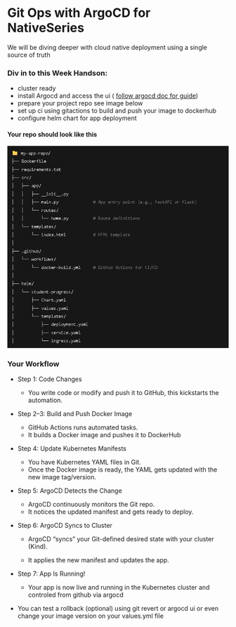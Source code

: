 # Git Ops with ArgoCD for NativeSeries
We will be diving deeper with cloud native deployment using a single source of truth

### Div in to this Week Handson:
- cluster ready
- install Argocd and access the ui ( [follow argocd doc for guide](https://argo-cd.readthedocs.io/en/stable/))
- prepare your project repo  see image below
- set up ci using gitactions to build and push your image to dockerhub
- configure helm chart for app deployment

#### Your repo should look like this

![alt text](image.png)

### Your Workflow 
- Step 1: Code Changes 

  - You write code or modify and push it to GitHub, this kickstarts the automation. 

- Step 2–3: Build and Push Docker Image 

    - GitHub Actions runs automated tasks. 
    - It builds a Docker image and pushes it to DockerHub  

- Step 4: Update Kubernetes Manifests 
  - You have Kubernetes YAML files in Git. 
  - Once the Docker image is ready, the YAML gets updated with the new image tag/version. 

- Step 5: ArgoCD Detects the Change 

  - ArgoCD continuously monitors the Git repo. 
  - It notices the updated manifest and gets ready to deploy. 

- Step 6: ArgoCD Syncs to Cluster 

  - ArgoCD “syncs” your Git-defined desired state with your cluster (Kind). 

  - It applies the new manifest and updates the app. 

 - Step 7: App Is Running! 

   - Your app is now live and running in the Kubernetes cluster and controled from github via argocd 

  - You can test a rollback (optional) using git  revert or argocd ui or even change your image version on your values.yml file 

